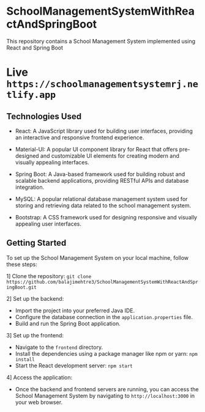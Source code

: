 # SchoolManagementSystemWithReactAndSpringBoot
This repository contains a School Management System implemented using React and Spring Boot

# Live ``` https://schoolmanagementsystemrj.netlify.app ```

## Technologies Used
+ React: A JavaScript library used for building user interfaces, providing an interactive and responsive frontend experience.

+ Material-UI: A popular UI component library for React that offers pre-designed and customizable UI elements for creating modern and visually appealing interfaces.

+ Spring Boot: A Java-based framework used for building robust and scalable backend applications, providing RESTful APIs and database integration.

+ MySQL: A popular relational database management system used for storing and retrieving data related to the school management system.

+ Bootstrap: A CSS framework used for designing responsive and visually appealing user interfaces.

## Getting Started
To set up the School Management System on your local machine, follow these steps:

1] Clone the repository: ``` git clone https://github.com/balajimehtre3/SchoolManagementSystemWithReactAndSpringBoot.git ```

2] Set up the backend:
  + Import the project into your preferred Java IDE.
  + Configure the database connection in the ``` application.properties ``` file.
  + Build and run the Spring Boot application.

3] Set up the frontend:
  + Navigate to the ``` frontend ``` directory.
  + Install the dependencies using a package manager like npm or yarn: ``` npm install  ```
  + Start the React development server: ``` npm start  ```

4] Access the application:
  + Once the backend and frontend servers are running, you can access the School Management System by navigating to ``` http://localhost:3000 ``` in your web browser.
